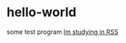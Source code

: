 # hello-world
some test program
[Im studying in RSS](https://www.youtube.com/@RollingScopesSchool/videos)
